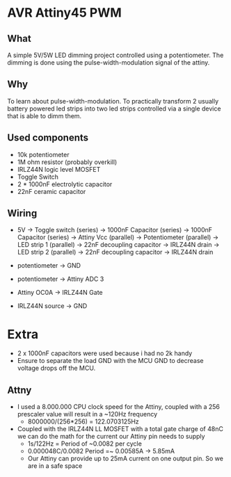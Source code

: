 # AVR Attiny45 PWM

## What

A simple 5V/5W LED dimming project controlled using a potentiometer.
The dimming is done using the pulse-width-modulation signal of the attiny.


## Why

To learn about pulse-width-modulation.
To practically transform 2 usually battery powered led strips into two led strips controlled via a single device that is able to dimm them.


## Used components
- 10k potentiometer
- 1M ohm resistor (probably overkill)
- IRLZ44N logic level MOSFET
- Toggle Switch
- 2 * 1000nF electrolytic capacitor
- 22nF ceramic capacitor

## Wiring
- 5V
	-> Toggle switch (series)
	-> 1000nF Capacitor (series)
	-> 1000nF Capacitor (series)
		-> Attiny Vcc (parallel)
		-> Potentiometer (parallel)
		-> LED strip 1 (parallel)
			-> 22nF decoupling capacitor
				-> IRLZ44N drain
		-> LED strip 2 (parallel)
			-> 22nF decoupling capacitor
				-> IRLZ44N drain


- potentiometer -> GND
- potentiometer -> Attiny ADC 3
- Attiny OC0A -> IRLZ44N Gate
- IRLZ44N source -> GND

# Extra

- 2 x 1000nF capacitors were used because i had no 2k handy
- Ensure to separate the load GND with the MCU GND to decrease voltage drops off the MCU.

## Attny

- I used a 8.000.000 CPU clock speed for the Attiny, coupled with a 256 prescaler value will result in a ~120Hz frequency
	- 8000000/(256*256) = 122.0703125Hz
- Coupled with the IRLZ44N LL MOSFET with a total gate charge of 48nC we can do the math for the current our Attiny pin needs to supply
	- 1s/122Hz = Period of ~0.0082 per cycle
	- 0.000048C/0.0082 Period =~ 0.00585A -> 5.85mA
	- Our Attiny can provide up to 25mA current on one output pin. So we are in a safe space




